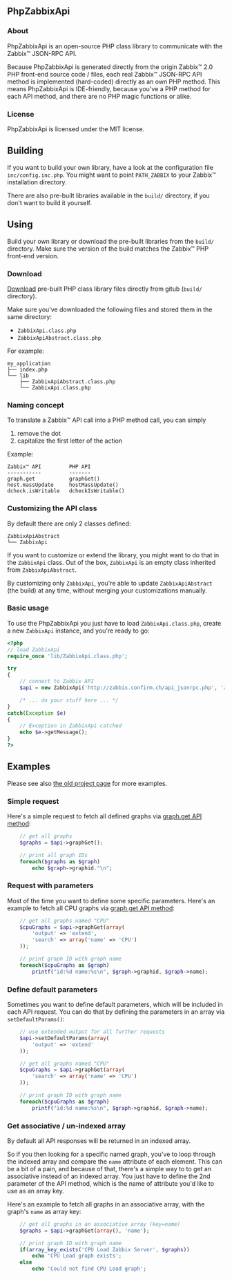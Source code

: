 ## PhpZabbixApi

### About

PhpZabbixApi is an open-source PHP class library to communicate with the Zabbix™ JSON-RPC API.

Because PhpZabbixApi is generated directly from the origin Zabbix™ 2.0 PHP front-end source code / files, each real Zabbix™ JSON-RPC API method is implemented (hard-coded) directly as an own PHP method. This means PhpZabbixApi is IDE-friendly, because you've a PHP method for each API method, and there are no PHP magic functions or alike.

### License

PhpZabbixApi is licensed under the MIT license.

## Building

If you want to build your own library, have a look at the configuration file `inc/config.inc.php`.
You might want to point `PATH_ZABBIX`  to your Zabbix™ installation directory.

There are also pre-built libraries available in the `build/` directory, if you don't want to build it yourself.

## Using

Build your own library or download the pre-built libraries from the `build/` directory.
Make sure the version of the build matches the Zabbix™ PHP front-end version.

### Download

[Download](https://github.com/domibarton/PhpZabbixApi/tree/master/build)  pre-built PHP class library files directly from gitub (`build/` directory).

Make sure you've downloaded the following files and stored them in the same directory:

* `ZabbixApi.class.php`
* `ZabbixApiAbstract.class.php`

For example:

```
my_application
├── index.php
└── lib
    ├── ZabbixApiAbstract.class.php
    └── ZabbixApi.class.php
```

### Naming concept

To translate a Zabbix™ API call into a PHP method call, you can simply

1. remove the dot
2. capitalize the first letter of the action

Example:

```
Zabbix™ API         PHP API
-----------         -------
graph.get           graphGet()
host.massUpdate     hostMassUpdate()
dcheck.isWritable   dcheckIsWritable()
```

### Customizing the API class

By default there are only 2 classes defined:

```
ZabbixApiAbstract
└── ZabbixApi
```

If you want to customize or extend the library, you might want to do that in the `ZabbixApi` class.
Out of the box, `ZabbixApi` is an empty class inherited from `ZabbixApiAbstract`.

By customizing only `ZabbixApi`, you're able to update `ZabbixApiAbstract` (the build) at any time, without merging your customizations manually.

### Basic usage

To use the PhpZabbixApi you just have to load `ZabbixApi.class.php`, create a new `ZabbixApi` instance, and you're ready to go:

```php
<?php
// load ZabbixApi
require_once 'lib/ZabbixApi.class.php';

try
{
    // connect to Zabbix API
    $api = new ZabbixApi('http://zabbix.confirm.ch/api_jsonrpc.php', 'zabbix', 'admin');

    /* ... do your stuff here ... */
}
catch(Exception $e)
{
    // Exception in ZabbixApi catched
    echo $e->getMessage();
}
?>
```

## Examples

Please see also [the old project page](http://zabbixapi.confirm.ch/) for more examples.

### Simple request

Here's a simple request to fetch all defined graphs via [graph.get API method](https://www.zabbix.com/documentation/2.4/manual/api/reference/graph/get):

```php
    // get all graphs
    $graphs = $api->graphGet();

    // print all graph IDs
    foreach($graphs as $graph)
        echo $graph->graphid."\n";
```

### Request with parameters

Most of the time you want to define some specific parameters.
Here's an example to fetch all CPU graphs via [graph.get API method](https://www.zabbix.com/documentation/2.4/manual/api/reference/graph/get):

```php
    // get all graphs named "CPU"
    $cpuGraphs = $api->graphGet(array(
        'output' => 'extend',
        'search' => array('name' => 'CPU')
    ));

    // print graph ID with graph name
    foreach($cpuGraphs as $graph)
        printf("id:%d name:%s\n", $graph->graphid, $graph->name);
```

### Define default parameters

Sometimes you want to define default parameters, which will be included in each API request.
You can do that by defining the parameters in an array via `setDefaultParams()`:

```php
    // use extended output for all further requests
    $api->setDefaultParams(array(
        'output' => 'extend'
    ));

    // get all graphs named "CPU"
    $cpuGraphs = $api->graphGet(array(
        'search' => array('name' => 'CPU')
    ));

    // print graph ID with graph name
    foreach($cpuGraphs as $graph)
        printf("id:%d name:%s\n", $graph->graphid, $graph->name);
```

### Get associative / un-indexed array

By default all API responses will be returned in an indexed array.

So if you then looking for a specific named graph, you've to loop through the indexed array and compare the `name` attribute of each element. This can be a bit of a pain, and because of that, there's a simple way to to get an associative instead of an indexed array. You just have to define the 2nd parameter of the API method, which is the name of attribute you'd like to use as an array key.

Here's an example to fetch all graphs in an associative array, with the graph's `name` as array key:

```php
    // get all graphs in an associative array (key=name)
    $graphs = $api->graphGet(array(), 'name');

    // print graph ID with graph name
    if(array_key_exists('CPU Load Zabbix Server', $graphs))
        echo 'CPU Load graph exists';
    else
        echo 'Could not find CPU Load graph';
```
